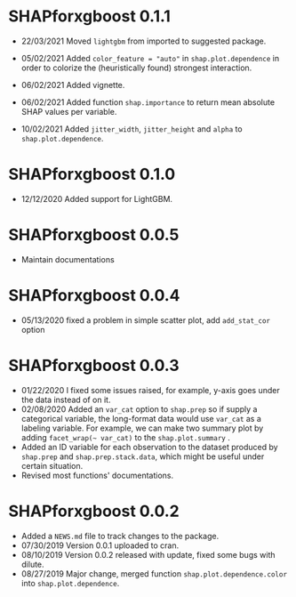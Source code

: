 # SHAPforxgboost 0.1.1

* 22/03/2021 Moved `lightgbm` from imported to suggested package.

* 05/02/2021 Added `color_feature = "auto"` in `shap.plot.dependence` in order to 
colorize the (heuristically found) strongest interaction.

* 06/02/2021 Added vignette.

* 06/02/2021 Added function `shap.importance` to return mean absolute SHAP values per variable.

* 10/02/2021 Added `jitter_width`, `jitter_height` and `alpha` to `shap.plot.dependence`.

# SHAPforxgboost 0.1.0
* 12/12/2020 Added support for LightGBM.

# SHAPforxgboost 0.0.5
* Maintain documentations

# SHAPforxgboost 0.0.4
* 05/13/2020 fixed a problem in simple scatter plot, add `add_stat_cor` option

# SHAPforxgboost 0.0.3
* 01/22/2020 I fixed some issues raised, for example, y-axis goes under the data instead of on it.    
* 02/08/2020 Added an `var_cat` option to `shap.prep` so if supply a categorical variable, the long-format data would use `var_cat` as a labeling variable. For example, we can make two summary plot by adding `facet_wrap(~ var_cat)` to the `shap.plot.summary`  .
* Added an ID variable for each observation to the dataset produced by `shap.prep` and `shap.prep.stack.data`, which might be useful under certain situation.  
* Revised most functions' documentations.

# SHAPforxgboost 0.0.2
* Added a `NEWS.md` file to track changes to the package.
* 07/30/2019 Version 0.0.1 uploaded to cran.
* 08/10/2019 Version 0.0.2 released with update, fixed some bugs with dilute. 
* 08/27/2019 Major change, merged function `shap.plot.dependence.color` into `shap.plot.dependence`.
